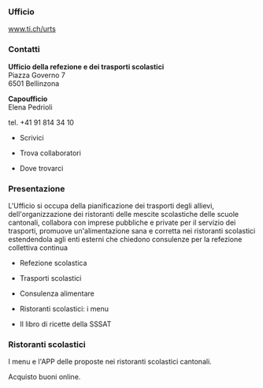 ###  Ufficio

www.ti.ch/urts

###  Contatti

**Ufficio della refezione e dei trasporti scolastici**  
Piazza Governo 7  
6501 Bellinzona

 **Capoufficio**  
Elena Pedrioli

tel. +41 91 814 34 10  

  * Scrivici

  * Trova collaboratori

  * Dove trovarci

###  Presentazione

L'Ufficio si occupa della pianificazione dei trasporti degli allievi,
dell'organizzazione dei ristoranti delle mescite scolastiche delle scuole
cantonali, collabora con imprese pubbliche e private per il servizio dei
trasporti, promuove un'alimentazione sana e corretta nei ristoranti scolastici
estendendola agli enti esterni che chiedono consulenze per la refezione
collettiva continua

  * Refezione scolastica
  * Trasporti scolastici
  * Consulenza alimentare

  * Ristoranti scolastici: i menu
  * Il libro di ricette della SSSAT

###  Ristoranti scolastici

I menu e l'APP delle proposte nei ristoranti scolastici cantonali.

Acquisto buoni online.

